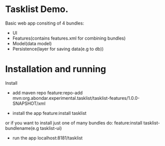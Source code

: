 # Tasklist Demo.

Basic web app consiting of 4 bundles:
- UI
- Features(contains features.xml for combining bundles)
- Model(data model)
- Persistence(layer for saving data(e.g to db))

# Installation and running

Install 
- add maven repo 
feature:repo-add mvn:org.abondar.experimental.tasklist/tasklist-features/1.0.0-SNAPSHOT/xml

- install the app 
feature:install tasklist

or if you want to install just one of many bundles do:
feature:install tasklist-bundlename(e.g tasklist-ui)

- run the app
localhost:8181/tasklist
